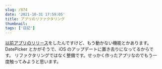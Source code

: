 ```yaml
---
slug: /874
date: '2021-10-31 17:59:05'
title: アプリのリファクタリング
thumbnail:
tags: ['日記']
---
```

[以前アプリのリリース](https://totolog34.com/631/)をしたんですけど、もう動かない機能とかあります。
DatePicker とかがそうで、iOS のアップデートに置き去りになってるからです。
リファクタリングではなく整備です。せっかく作ったアプリなのでもう一度触ってみようと思います。
